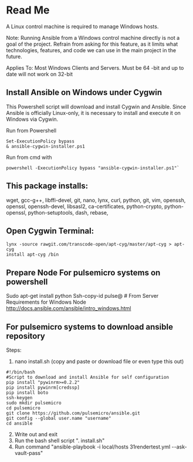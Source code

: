 # Read Me

A Linux control machine is required to manage Windows hosts.

Note: Running Ansible from a Windows control machine directly is not a goal of the project. Refrain from asking for this feature, as it limits what technologies, features, and code we can use in the main project in the future.

Applies To: Most Windows Clients and Servers. Must be 64 -bit and up to date will not work on 32-bit

## Install Ansible on Windows under Cygwin

This Powershell script will download and install Cygwin and Ansible. Since Ansible is officially Linux-only, it is necessary to install and execute it on Windows via Cygwin.

Run from Powershell

```
Set-ExecutionPolicy bypass
& ansible-cygwin-installer.ps1
```

Run from cmd with

```
powershell -ExecutionPolicy bypass "ansible-cygwin-installer.ps1"`
```

## This package installs:

wget, gcc-g++, libffi-devel, git, nano, lynx, curl, python, git, vim, openssh, openssl, openssh-devel, libsasl2, ca-certificates, python-crypto, python-openssl, python-setuptools, dash, rebase, 

## Open Cygwin Terminal:

```
lynx -source rawgit.com/transcode-open/apt-cyg/master/apt-cyg > apt-cyg
install apt-cyg /bin
```

## Prepare Node For pulsemicro systems on powershell
Sudo apt-get install python Ssh-copy-id pulse@ # From Server Requirements for Windows Node http://docs.ansible.com/ansible/intro_windows.html

## For pulsemicro systems to download ansible repository
Steps:
1. nano install.sh (copy and paste or download file or even type this out)

```
#!/bin/bash
#Script to download and install Ansible for self configuration
pip install "pywinrm>=0.2.2" 
pip install pywinrm[credssp] 
pip install boto 
ssh-keygen
sudo mkdir pulsemicro
cd pulsemicro
git clone https://github.com/pulsemicro/ansible.git
git config --global user.name "username"
cd ansible
```
2. Write out and exit
3. Run the bash shell script ". install.sh"
4. Run command "ansible-playbook -i local/hosts 31rendertest.yml --ask-vault-pass"
